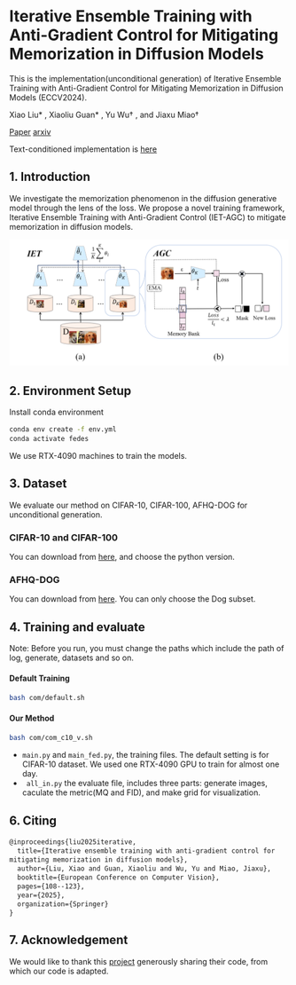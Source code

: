 # Iterative Ensemble Training with Anti-Gradient Control for Mitigating Memorization in Diffusion Models
This is the implementation(unconditional generation) of Iterative Ensemble Training with Anti-Gradient Control for Mitigating Memorization in Diffusion Models (ECCV2024).

Xiao Liu* , Xiaoliu Guan* , Yu Wu† , and Jiaxu Miao†

[Paper](https://link.springer.com/chapter/10.1007/978-3-031-73021-4_7)
[arxiv](https://arxiv.org/abs/2407.15328)

Text-conditioned implementation is [here](https://github.com/liuxiao-guan/IET-AGC_SD)

## 1. Introduction
We investigate the memorization phenomenon in the diffusion generative model through the lens of the loss.
We propose a novel training framework, Iterative Ensemble Training with Anti-Gradient Control (IET-AGC) to mitigate memorization in diffusion models.

![method](./assets/method.png)

## 2. Environment Setup
Install conda environment
```sh
conda env create -f env.yml
conda activate fedes
```
We use RTX-4090 machines to train the models.

## 3. Dataset
 We evaluate our method on CIFAR-10, CIFAR-100, AFHQ-DOG for unconditional generation. 
 <!-- and LAION-10k for text-conditioned generation. -->

 ### CIFAR-10 and CIFAR-100 
 You can download from [here](https://www.cs.toronto.edu/~kriz/cifar.html), and choose the python version.

 ### AFHQ-DOG
 You can download from [here](https://github.com/clovaai/stargan-v2). You can only choose the Dog subset.

<!-- ### LAION-10k
Download the LAION-10k split [here](https://drive.google.com/drive/folders/1TT1x1yT2B-mZNXuQPg7gqAhxN_fWCD__?usp=sharing) from [somepago](https://github.com/somepago/DCR). -->

## 4. Training and evaluate 
Note: Before you run, you must change the paths which include the path of log, generate, datasets and so on. 

#### Default Training 

```sh
bash com/default.sh 
```
#### Our Method 
```sh
bash com/com_c10_v.sh 
```

+ ```main.py``` and ```main_fed.py```, the training files. The default setting is for CIFAR-10 dataset. We used one RTX-4090 GPU to train for almost one day.
+ ``` all_in.py``` the evaluate file, includes three parts: generate images, caculate the metric(MQ and FID), and make grid for visualization.

## 6. Citing
```
@inproceedings{liu2025iterative,
  title={Iterative ensemble training with anti-gradient control for mitigating memorization in diffusion models},
  author={Liu, Xiao and Guan, Xiaoliu and Wu, Yu and Miao, Jiaxu},
  booktitle={European Conference on Computer Vision},
  pages={108--123},
  year={2025},
  organization={Springer}
}
```
## 7. Acknowledgement
We would like to thank this [project](https://github.com/w86763777/pytorch-ddpm) generously sharing their code, from which our code is adapted.
